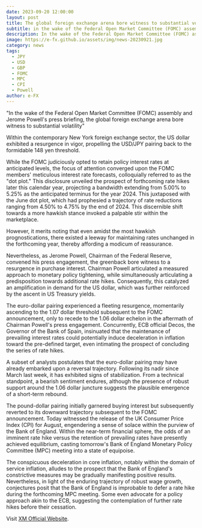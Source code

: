 ```yaml
---
date: 2023-09-20 12:00:00
layout: post
title: The global foreign exchange arena bore witness to substantial volatility
subtitle: in the wake of the Federal Open Market Committee (FOMC) assembly and Jerome Powell's press briefing.
description: In the wake of the Federal Open Market Committee (FOMC) assembly and Jerome Powell's press briefing, the global foreign exchange arena bore witness to substantial volatility.
image: https://e-fx.github.io/assets/img/news-20230921.jpg
category: news
tags:
  - JPY
  - USD
  - GBP
  - FOMC
  - MPC
  - CPI
  - Powell
author: e-FX
---
```


"In the wake of the Federal Open Market Committee (FOMC) assembly and Jerome Powell's press briefing, the global foreign exchange arena bore witness to substantial volatility"

Within the contemporary New York foreign exchange sector, the US dollar exhibited a resurgence in vigor, propelling the USD/JPY pairing back to the formidable 148 yen threshold.

While the FOMC judiciously opted to retain policy interest rates at anticipated levels, the focus of attention converged upon the FOMC members' meticulous interest rate forecasts, colloquially referred to as the "dot plot." This disclosure unveiled the prospect of forthcoming rate hikes later this calendar year, projecting a bandwidth extending from 5.00% to 5.25% as the anticipated terminus for the year 2024. This juxtaposed with the June dot plot, which had prophesied a trajectory of rate reductions ranging from 4.50% to 4.75% by the end of 2024. This discernible shift towards a more hawkish stance invoked a palpable stir within the marketplace.

However, it merits noting that even amidst the most hawkish prognostications, there existed a leeway for maintaining rates unchanged in the forthcoming year, thereby affording a modicum of reassurance.

Nevertheless, as Jerome Powell, Chairman of the Federal Reserve, convened his press engagement, the greenback bore witness to a resurgence in purchase interest. Chairman Powell articulated a measured approach to monetary policy tightening, while simultaneously articulating a predisposition towards additional rate hikes. Consequently, this catalyzed an amplification in demand for the US dollar, which was further reinforced by the ascent in US Treasury yields.

The euro-dollar pairing experienced a fleeting resurgence, momentarily ascending to the 1.07 dollar threshold subsequent to the FOMC announcement, only to recede to the 1.06 dollar echelon in the aftermath of Chairman Powell's press engagement. Concurrently, ECB official Decos, the Governor of the Bank of Spain, insinuated that the maintenance of prevailing interest rates could potentially induce deceleration in inflation toward the pre-defined target, even intimating the prospect of concluding the series of rate hikes.

A subset of analysts postulates that the euro-dollar pairing may have already embarked upon a reversal trajectory. Following its nadir since March last week, it has exhibited signs of stabilization. From a technical standpoint, a bearish sentiment endures, although the presence of robust support around the 1.06 dollar juncture suggests the plausible emergence of a short-term rebound.

The pound-dollar pairing initially garnered buying interest but subsequently reverted to its downward trajectory subsequent to the FOMC announcement. Today witnessed the release of the UK Consumer Price Index (CPI) for August, engendering a sense of solace within the purview of the Bank of England. Within the near-term financial sphere, the odds of an imminent rate hike versus the retention of prevailing rates have presently achieved equilibrium, casting tomorrow's Bank of England Monetary Policy Committee (MPC) meeting into a state of equipoise.

The conspicuous deceleration in core inflation, notably within the domain of service inflation, alludes to the prospect that the Bank of England's constrictive measures may be gradually manifesting positive results. Nevertheless, in light of the enduring trajectory of robust wage growth, conjectures posit that the Bank of England is improbable to defer a rate hike during the forthcoming MPC meeting. Some even advocate for a policy approach akin to the ECB, suggesting the contemplation of further rate hikes before their cessation.

Visit [XM Official Website](https://clicks.pipaffiliates.com/c?c=550036&l=en&p=0).